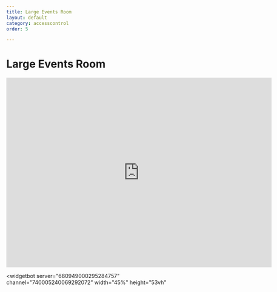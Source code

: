 ```yaml
---
title: Large Events Room
layout: default
category: accesscontrol
order: 5

---
```

# Large Events Room

<iframe width="700" height="500" src="https://www.youtube.com/embed/3XXKXV6JsYw" frameborder="0" allow="accelerometer; autoplay; encrypted-media; gyroscope; picture-in-picture" allowfullscreen>
</iframe>

<widgetbot
server="680949000295284757"
channel="740005240069292072"
width="45%"
height="53vh"

> </widgetbot>
> <script src="https://cdn.jsdelivr.net/npm/@widgetbot/html-embed"></script>